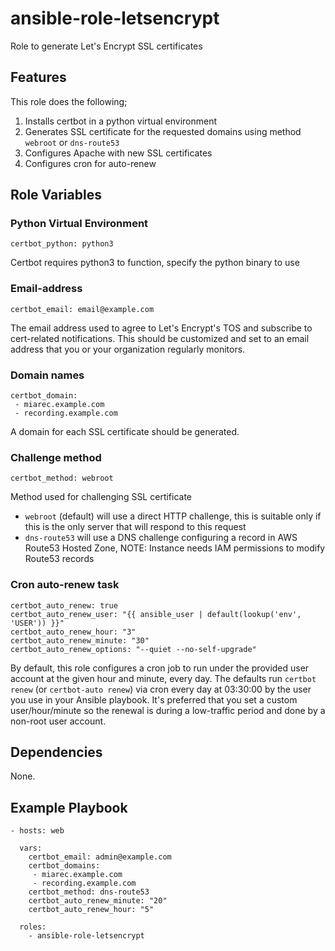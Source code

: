 # ansible-role-letsencrypt
Role to generate Let's Encrypt SSL certificates

## Features

This role does the following;

1. Installs certbot in a python virtual environment
2. Generates SSL certificate for the requested domains using method `webroot` or `dns-route53`
3. Configures Apache with new SSL certificates
4. Configures cron for auto-renew


## Role Variables

### Python Virtual Environment

    certbot_python: python3

Certbot requires python3 to function, specify the python binary to use

### Email-address

    certbot_email: email@example.com

The email address used to agree to Let's Encrypt's TOS and subscribe to cert-related notifications.
This should be customized and set to an email address that you or your organization regularly monitors.

### Domain names

    certbot_domain:
     - miarec.example.com
     - recording.example.com

A domain for each SSL certificate should be generated.

### Challenge method

    certbot_method: webroot

Method used for challenging SSL certificate
- `webroot` (default) will use a direct HTTP challenge, this is suitable only if this is the only server that will respond to this request
- `dns-route53` will use a DNS challenge configuring a record in AWS Route53 Hosted Zone, NOTE: Instance needs IAM permissions to modify Route53 records

### Cron auto-renew task
    certbot_auto_renew: true
    certbot_auto_renew_user: "{{ ansible_user | default(lookup('env', 'USER')) }}"
    certbot_auto_renew_hour: "3"
    certbot_auto_renew_minute: "30"
    certbot_auto_renew_options: "--quiet --no-self-upgrade"

By default, this role configures a cron job to run under the provided user account at the given hour and minute, every day.
The defaults run `certbot renew` (or `certbot-auto renew`) via cron every day at 03:30:00 by the user you use in your Ansible playbook.
It's preferred that you set a custom user/hour/minute so the renewal is during a low-traffic period and done by a non-root user account.


## Dependencies

None.

## Example Playbook

    - hosts: web

      vars:
        certbot_email: admin@example.com
        certbot_domains:
         - miarec.example.com
         - recording.example.com
        certbot_method: dns-route53
        certbot_auto_renew_minute: "20"
        certbot_auto_renew_hour: "5"

      roles:
        - ansible-role-letsencrypt
